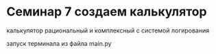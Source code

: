 # Семинар 7 создаем калькулятор
калькулятор рациональный и комплексный с системой логирования

запуск терминала из файла main.py